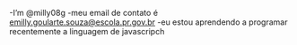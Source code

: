 -I’m @milly08g
-meu email de contato é emilly.goularte.souza@escola.pr.gov.br
-eu estou aprendendo a programar recentemente a linguagem de javascripch
